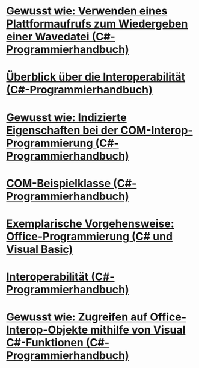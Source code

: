 # [Gewusst wie: Verwenden eines Plattformaufrufs zum Wiedergeben einer Wavedatei (C#-Programmierhandbuch)](how-to-use-platform-invoke-to-play-a-wave-file.md)
# [Überblick über die Interoperabilität (C#-Programmierhandbuch)](interoperability-overview.md)
# [Gewusst wie: Indizierte Eigenschaften bei der COM-Interop-Programmierung (C#-Programmierhandbuch)](how-to-use-indexed-properties-in-com-interop-rogramming.md)
# [COM-Beispielklasse (C#-Programmierhandbuch)](example-com-class.md)
# [Exemplarische Vorgehensweise: Office-Programmierung (C# und Visual Basic)](walkthrough-office-programming.md)
# [Interoperabilität (C#-Programmierhandbuch)](interoperability.md)
# [Gewusst wie: Zugreifen auf Office-Interop-Objekte mithilfe von Visual C#-Funktionen (C#-Programmierhandbuch)](how-to-access-office-onterop-objects.md)
